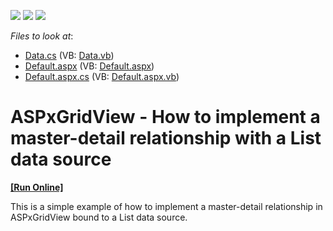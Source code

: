<!-- default badges list -->
![](https://img.shields.io/endpoint?url=https://codecentral.devexpress.com/api/v1/VersionRange/128534565/22.1.3%2B)
[![](https://img.shields.io/badge/Open_in_DevExpress_Support_Center-FF7200?style=flat-square&logo=DevExpress&logoColor=white)](https://supportcenter.devexpress.com/ticket/details/E5018)
[![](https://img.shields.io/badge/📖_How_to_use_DevExpress_Examples-e9f6fc?style=flat-square)](https://docs.devexpress.com/GeneralInformation/403183)
<!-- default badges end -->
<!-- default file list -->
*Files to look at*:

* [Data.cs](./CS/Data.cs) (VB: [Data.vb](./VB/Data.vb))
* [Default.aspx](./CS/Default.aspx) (VB: [Default.aspx](./VB/Default.aspx))
* [Default.aspx.cs](./CS/Default.aspx.cs) (VB: [Default.aspx.vb](./VB/Default.aspx.vb))
<!-- default file list end -->
# ASPxGridView - How to implement a master-detail relationship with a List data source
<!-- run online -->
**[[Run Online]](https://codecentral.devexpress.com/e5018/)**
<!-- run online end -->


<p>This is a simple example of how to implement a master-detail relationship in ASPxGridView bound to a List data source.</p>

<br/>


